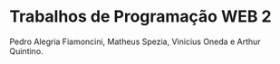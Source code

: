 # Trabalhos de Programação WEB 2 

Pedro Alegria Fiamoncini, Matheus Spezia, Vinicius Oneda e Arthur Quintino.
